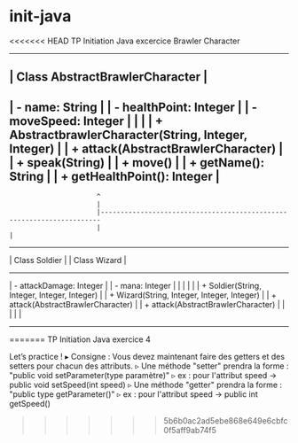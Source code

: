 # init-java
<<<<<<< HEAD
TP Initiation Java excercice Brawler Character

--------------------------------------------------------
| Class AbstractBrawlerCharacter                        |
--------------------------------------------------------
| - name: String                                        |
| - healthPoint: Integer                                |
| - moveSpeed: Integer                                  |
|                                                       |
| + AbstractbrawlerCharacter(String, Integer, Integer)  |
| + attack(AbstractBrawlerCharacter)                    |
| + speak(String)                                       |
| + move()                                              |
| + getName(): String                                   |
| + getHealthPoint(): Integer                           |
--------------------------------------------------------
                          ^
                          |
                          |----------------------------------------------------------------------
                          |                                                                     |
--------------------------------------------------------              ---------------------------------------------------
| Class Soldier                                         |             | Class Wizard                                     |
--------------------------------------------------------              ---------------------------------------------------
| - attackDamage: Integer                               |             | - mana: Integer                                  |
|                                                       |             |                                                  |
| + Soldier(String, Integer, Integer, Integer)          |             | + Wizard(String, Integer, Integer, Integer)      |
| + attack(AbstractBrawlerCharacter)                    |             | + attack(AbstractBrawlerCharacter)               |
|                                                       |             |                                                  | 
--------------------------------------------------------              ----------------------------------------------------
=======
TP Initiation Java exercice 4

Let’s practice !
▸ Consigne : Vous devez maintenant faire des getters et des setters pour chacun
des attributs.
▹ Une méthode "setter" prendra la forme : "public void setParameter(type
paramètre)"
▹ ex : pour l'attribut speed -> public void setSpeed(int speed)
▹ Une méthode "getter" prendra la forme : "public type getParameter()"
▹ ex : pour l'attribut speed -> public int getSpeed()
>>>>>>> 5b6b0ac2ad5ebe868e649e6cbfc0f5aff9ab74f5
